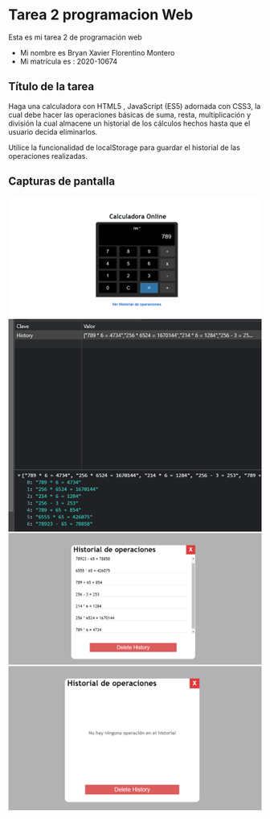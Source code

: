 # Tarea 2 programacion Web

Esta es mi tarea 2 de programación web

- Mi nombre es Bryan Xavier Florentino Montero
- Mi matrícula es : 2020-10674


## Título de la tarea

Haga una calculadora con HTML5 , JavaScript (ES5) adornada con CSS3, la cual
debe hacer las operaciones básicas de suma, resta, multiplicación y división la cual
almacene un historial de los cálculos hechos hasta que el usuario decida eliminarlos.

Utilice la funcionalidad de localStorage para guardar el historial de las operaciones
realizadas.


## Capturas de pantalla

![La Calculadora](img/Calculadora.png)
![localStorage](img/localStorage.png)
![Historial](img/historial-operaciones.png)
![SinOperaciones](img/No-operaciones.png)
